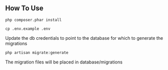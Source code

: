 ## How To Use

`php composer.phar install`

`cp .env.example .env`

Update the db credentials to point to the database for which to generate the migrations

`php artisan migrate:generate`

The migration files will be placed in database/migrations
